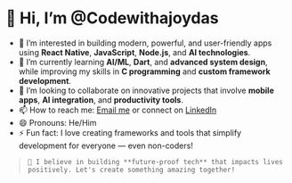 # 👋 Hi, I’m @Codewithajoydas

- 👀 I’m interested in building modern, powerful, and user-friendly apps using **React Native**, **JavaScript**, **Node.js**, and **AI technologies**.
- 🌱 I’m currently learning **AI/ML**, **Dart**, and **advanced system design**, while improving my skills in **C programming** and **custom framework development**.
- 💞️ I’m looking to collaborate on innovative projects that involve **mobile apps**, **AI integration**, and **productivity tools**.
- 📫 How to reach me: [Email me](mailto:codewithajoydas@gmail.com) or connect on [LinkedIn](https://www.linkedin.com/in/codewithajoydas)
- 😄 Pronouns: He/Him
- ⚡ Fun fact: I love creating frameworks and tools that simplify development for everyone — even non-coders!

> ```🚀 I believe in building **future-proof tech** that impacts lives positively. Let's create something amazing together!```
